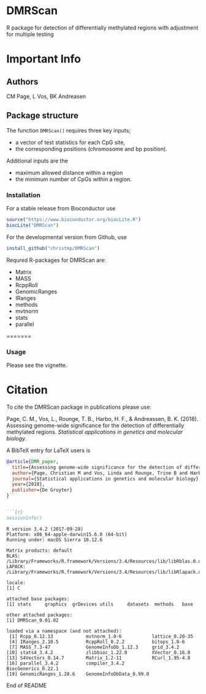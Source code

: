 # DMRScan
R package for detection of differentially methylated regions with adjustment for multiple testing

# Important Info
## Authors
CM Page, L Vos, BK Andreasen

## Package structure
The function `DMRScan()` requires three key inputs; 
  - a vector of test statistics for each CpG site, 
  - the corresponding positions (chromosome and bp position). 

Additional inputs are the 
  - maximum allowed distance within a region
  - the minimum number of CpGs within a region.

### Installation 
For a stable release from Bioconductor use
```R
source("https://www.bioconductor.org/biocLite.R")
biocLite("DMRScan")
```
For the developmental version from Github, use 
```R
install_github("christmp/DMRScan")
```
Requred R-packages for DMRScan are:
* Matrix 
* MASS 
* RcppRoll 
* GenomicRanges
* IRanges
* methods
* mvtnorm
* stats
* parallel

=======
### Usage
Please see the vignette.

# Citation
To cite the DMRScan package in publications please use:

Page, C. M., Vos, L., Rounge, T. B., Harbo, H. F., & Andreassen, B. K. (2018). Assessing genome-wide significance for the detection of differentially methylated regions. *Statistical applications in genetics and molecular biology.* 


A BibTeX entry for LaTeX users is
```BibTeX
@article{DMR_paper,
  title={Assessing genome-wide significance for the detection of differentially methylated regions},
  author={Page, Christian M and Vos, Linda and Rounge, Trine B and Harbo, Hanne F and Andreassen, Bettina K},
  journal={Statistical applications in genetics and molecular biology},
  year={2018},
  publisher={De Gruyter}
}```


```{r}
sessionInfo()
```

```
R version 3.4.2 (2017-09-28)
Platform: x86_64-apple-darwin15.6.0 (64-bit)
Running under: macOS Sierra 10.12.6

Matrix products: default
BLAS: /Library/Frameworks/R.framework/Versions/3.4/Resources/lib/libRblas.0.dylib
LAPACK: /Library/Frameworks/R.framework/Versions/3.4/Resources/lib/libRlapack.dylib

locale:
[1] C

attached base packages:
[1] stats     graphics  grDevices utils     datasets  methods   base     

other attached packages:
[1] DMRScan_0.01.02

loaded via a namespace (and not attached):
 [1] Rcpp_0.12.13            mvtnorm_1.0-6           lattice_0.20-35        
 [4] IRanges_2.10.5          RcppRoll_0.2.2          bitops_1.0-6           
 [7] MASS_7.3-47             GenomeInfoDb_1.12.3     grid_3.4.2             
[10] stats4_3.4.2            zlibbioc_1.22.0         XVector_0.16.0         
[13] S4Vectors_0.14.7        Matrix_1.2-11           RCurl_1.95-4.8         
[16] parallel_3.4.2          compiler_3.4.2          BiocGenerics_0.22.1    
[19] GenomicRanges_1.28.6    GenomeInfoDbData_0.99.0
```


End of README
